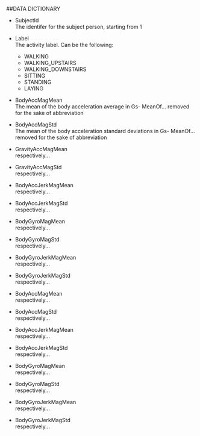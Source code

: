 ##DATA DICTIONARY

* SubjectId     
    The identifer for the subject person, starting from 1

* Label     
    The activity label. Can be the following:       
     * WALKING
     * WALKING_UPSTAIRS
     * WALKING_DOWNSTAIRS
     * SITTING
     * STANDING
     * LAYING

* BodyAccMagMean           
    The mean of the body acceleration average in Gs- MeanOf... removed for the sake of abbreviation

* BodyAccMagStd     
    The mean of the body acceleration standard deviations in Gs- MeanOf... removed for the sake of abbreviation

* GravityAccMagMean   
    respectively...

* GravityAccMagStd    
    respectively...

* BodyAccJerkMagMean    
     respectively...

* BodyAccJerkMagStd     
    respectively...

* BodyGyroMagMean   
     respectively...

* BodyGyroMagStd        
     respectively...

* BodyGyroJerkMagMean   
    respectively...

* BodyGyroJerkMagStd    
    respectively...

* BodyAccMagMean    
     respectively...

* BodyAccMagStd   
     respectively...

* BodyAccJerkMagMean    
     respectively...

* BodyAccJerkMagStd   
     respectively...

* BodyGyroMagMean    
    respectively...

* BodyGyroMagStd    
     respectively...

* BodyGyroJerkMagMean   
    respectively...

* BodyGyroJerkMagStd    
    respectively...
